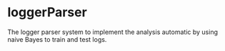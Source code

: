 # loggerParser
The logger parser system to implement the analysis automatic by using naive Bayes to train and test logs.


